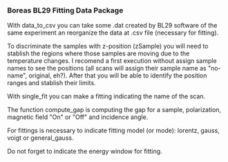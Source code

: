 ### Boreas BL29 Fitting Data Package

With data_to_csv you can take some .dat created by BL29 software of the same experiment an reorganize the data at .csv file (necessary for fitting).

To discriminate the samples with z-position (zSample) you will need to stablish the regions where those samples are moving due to the temperature changes. I recomend a first execution without assign sample names to see the positions (all scans will assign their sample name as "no-name", original, eh?). After that you will be able to identify the position ranges and stablish their limits.

With single_fit you can make a fitting indicating the name of the scan.

The function compute_gap is computing the gap for a sample, polarization, magnetic field "On" or "Off" and incidence angle.

For fittings is necessary to indicate fitting model (or mode): lorentz, gauss, voigt or general_gauss.

Do not forget to indicate the energy window for fitting.

